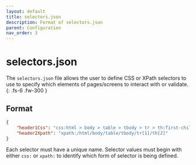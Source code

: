 ```yaml
---
layout: default
title: selectors.json
description: Format of selectors.json
parent: Configuration
nav_order: 3
---
```


# selectors.json

The `selectors.json` file allows the user to define CSS or XPath selectors to use to specify which elements of pages/screens to interact with or validate.
{: .fs-6 .fw-300 }

## Format

```json
{
	"header1Css": "css:html > body > table > tbody > tr > th:first-child",
	"header2Xpath": "xpath:/html/body/table/tbody/tr[1]/th[2]"
}
```

Each selector must have a unique name. Selector values must begin with either `css:` or `xpath:` to identify which form of selector is being defined.